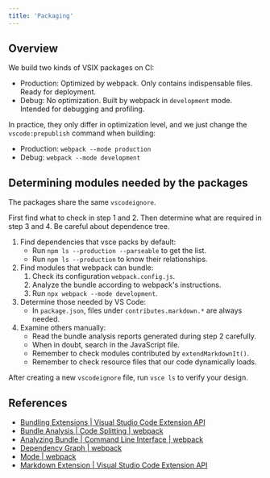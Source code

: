 ```yaml
---
title: 'Packaging'
---
```


## Overview

We build two kinds of VSIX packages on CI:

* Production: Optimized by webpack. Only contains indispensable files. Ready for deployment.
* Debug: No optimization. Built by webpack in `development` mode. Intended for debugging and profiling.

In practice, they only differ in optimization level, and we just change the `vscode:prepublish` command when building:

* Production: `webpack --mode production`
* Debug: `webpack --mode development`

## Determining modules needed by the packages

The packages share the same `vscodeignore`.

First find what to check in step 1 and 2. Then determine what are required in step 3 and 4. Be careful about dependence tree.

1. Find dependencies that vsce packs by default:
   * Run `npm ls --production --parseable` to get the list.
   * Run `npm ls --production` to know their relationships.
2. Find modules that webpack can bundle:
   1. Check its configuration `webpack.config.js`.
   2. Analyze the bundle according to webpack's instructions.
   3. Run `npx webpack --mode development`.
3. Determine those needed by VS Code:
   * In `package.json`, files under `contributes.markdown.*` are always needed.
4. Examine others manually:
   * Read the bundle analysis reports generated during step 2 carefully.
   * When in doubt, search in the JavaScript file.
   * Remember to check modules contributed by `extendMarkdownIt()`.
   * Remember to check resource files that our code dynamically loads.

After creating a new `vscodeignore` file, run `vsce ls` to verify your design.

## References

* [Bundling Extensions | Visual Studio Code Extension API](<https://code.visualstudio.com/api/working-with-extensions/bundling-extension>)
* [Bundle Analysis | Code Splitting | webpack](https://webpack.js.org/guides/code-splitting/#bundle-analysis)
* [Analyzing Bundle | Command Line Interface | webpack](https://webpack.js.org/api/cli/#analyzing-bundle)
* [Dependency Graph | webpack](<https://webpack.js.org/concepts/dependency-graph/>)
* [Mode | webpack](https://webpack.js.org/configuration/mode/)
* [Markdown Extension | Visual Studio Code Extension API](https://code.visualstudio.com/api/extension-guides/markdown-extension)
